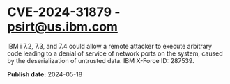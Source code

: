 # CVE-2024-31879 - psirt@us.ibm.com

IBM i 7.2, 7.3, and 7.4 could allow a remote attacker to execute arbitrary code leading to a denial of service of network ports on the system, caused by the deserialization of untrusted data.  IBM X-Force ID:  287539.

**Publish date:** 2024-05-18
